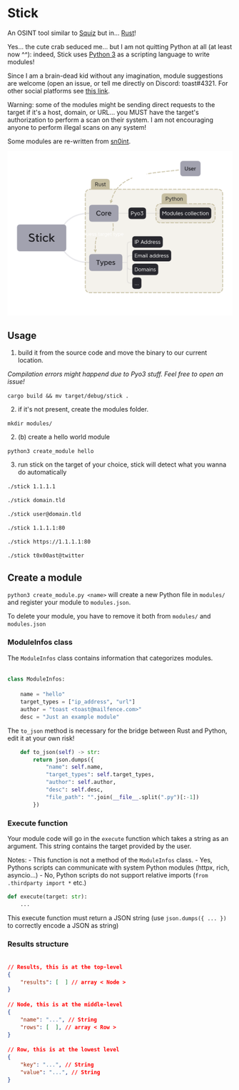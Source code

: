 # Stick

An OSINT tool similar to [Squiz](https://github.com/traumatism/squiz) but in... [Rust](https://rust-lang.org)!

Yes... the cute crab seduced me... but I am not quitting Python at all (at least now ^^): indeed, Stick uses [Python 3](https://python.org/) as a scripting language to write modules!

Since I am a brain-dead kid without any imagination, module suggestions are welcome (open an issue, or tell me directly on Discord: toast#4321. For other social platforms see [this link](https://traumatism.github.io/).

Warning: some of the modules might be sending direct requests to the target if it's a host, domain, or URL... you MUST have the target's authorization to perform a scan on their system. I am not encouraging anyone to perform illegal scans on any system!

Some modules are re-written from [sn0int](https://sn0int.com).

![](./assets/mindmap-b.png)

## Usage

1. build it from the source code and move the binary to our current location.

_Compilation errors might happend due to Pyo3 stuff. Feel free to open an issue!_

`cargo build && mv target/debug/stick .`

2. if it's not present, create the modules folder.

`mkdir modules/`

2. (b) create a hello world module

`python3 create_module hello`

3. run stick on the target of your choice, stick will detect what you wanna do automatically

`./stick 1.1.1.1`

`./stick domain.tld`

`./stick user@domain.tld`

`./stick 1.1.1.1:80`

`./stick https://1.1.1.1:80`

`./stick t0x00ast@twitter`

## Create a module

`python3 create_module.py <name>` will create a new Python file in `modules/` and register your module to `modules.json`.

To delete your module, you have to remove it both from `modules/` and `modules.json`

### ModuleInfos class

The `ModuleInfos` class contains information that categorizes modules.

```python

class ModuleInfos:

    name = "hello"
    target_types = ["ip_address", "url"]
    author = "toast <toast@mailfence.com>"
    desc = "Just an example module"

```

The `to_json` method is necessary for the bridge between Rust and Python, edit it at your own risk!

```python
    def to_json(self) -> str:
        return json.dumps({
            "name": self.name,
            "target_types": self.target_types,
            "author": self.author,
            "desc": self.desc,
            "file_path": "".join(__file__.split(".py")[:-1])
        })
```

### Execute function

Your module code will go in the `execute` function which takes a string as an argument. This string contains the target provided by the user.

Notes:
    - This function is not a method of the `ModuleInfos` class.
    - Yes, Pythons scripts can communicate with system Python modules (httpx, rich, asyncio...)
    - No, Python scripts do not support relative imports (`from .thirdparty import *` etc.)

```python
def execute(target: str):
    ...
```

This execute function must return a JSON string (use `json.dumps({ ... })` to correctly encode a JSON as string)

### Results structure


```json

// Results, this is at the top-level
{
    "results": [  ] // array < Node >
}

// Node, this is at the middle-level
{
    "name": "...", // String
    "rows": [  ], // array < Row >
}

// Row, this is at the lowest level
{
    "key": "...", // String
    "value": "...", // String
}

```

